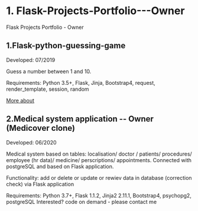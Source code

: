 # 1. Flask-Projects-Portfolio---Owner
Flask Projects Portfolio - Owner

## 1.Flask-python-guessing-game

Developed: 07/2019

Guess a number between 1 and 10.

Requirements: Python 3.5+, Flask, Jinja, Bootstrap4, request, render_template, session, random

[More about](https://github.com/MTrawinska/flask-python-guessing-game)

## 2.Medical system application -- Owner (Medicover clone)

Developed: 06/2020

Medical system based on tables: localisation/ doctor / patients/ procedures/ employee (hr data)/ medicine/ perscriptions/ appointments. Connected with postgreSQL and based on Flask application. 

Functionality: add or delete or update or rewiev data in database (correction check) via Flask application

Requirements: Python 3.7+, Flask 1.1.2, Jinja2 2.11.1, Bootstrap4, psychopg2, postgreSQL
Interested? code on demand - please contact me 
